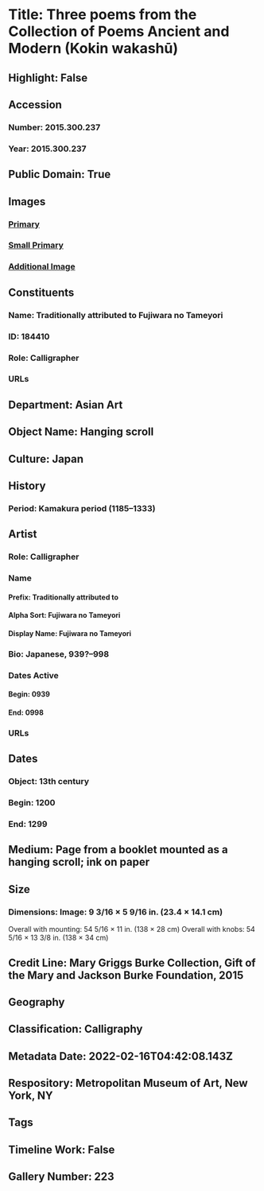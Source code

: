 # Title: Three poems from the Collection of Poems Ancient and Modern (Kokin wakashū)
## Highlight: False
## Accession
### Number: 2015.300.237
### Year: 2015.300.237
## Public Domain: True
## Images
### [Primary](https://images.metmuseum.org/CRDImages/as/original/DP358042.jpg)
### [Small Primary](https://images.metmuseum.org/CRDImages/as/web-large/DP358042.jpg)
### [Additional Image](https://images.metmuseum.org/CRDImages/as/original/DP358043.jpg)
## Constituents
### Name: Traditionally attributed to Fujiwara no Tameyori
### ID: 184410
### Role: Calligrapher
### URLs
## Department: Asian Art
## Object Name: Hanging scroll
## Culture: Japan
## History
### Period: Kamakura period (1185–1333)
## Artist
### Role: Calligrapher
### Name
#### Prefix: Traditionally attributed to
#### Alpha Sort: Fujiwara no Tameyori
#### Display Name: Fujiwara no Tameyori
### Bio: Japanese, 939?–998
### Dates Active
#### Begin: 0939
#### End: 0998
### URLs
## Dates
### Object: 13th century
### Begin: 1200
### End: 1299
## Medium: Page from a booklet mounted as a hanging scroll; ink on paper
## Size
### Dimensions: Image: 9 3/16 × 5 9/16 in. (23.4 × 14.1 cm)
Overall with mounting: 54 5/16 × 11 in. (138 × 28 cm)
Overall with knobs: 54 5/16 × 13 3/8 in. (138 × 34 cm)
## Credit Line: Mary Griggs Burke Collection, Gift of the Mary and Jackson Burke Foundation, 2015
## Geography
## Classification: Calligraphy
## Metadata Date: 2022-02-16T04:42:08.143Z
## Respository: Metropolitan Museum of Art, New York, NY
## Tags
## Timeline Work: False
## Gallery Number: 223